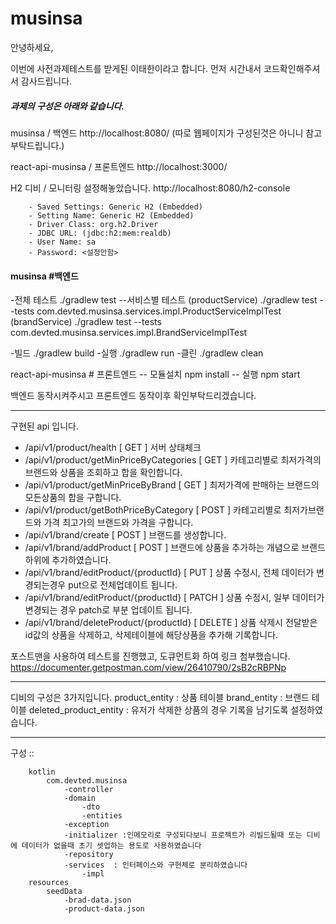 # musinsa

안녕하세요,

이번에 사전과제테스트를 받게된 이태한이라고 합니다.
먼저 시간내서 코드확인해주셔서 감사드립니다.

##### 과제의 구성은 아래와 같습니다.
musinsa / 백엔드   http://localhost:8080/  (따로 웹페이지가 구성된것은 아니니 참고부탁드립니다.)

react-api-musinsa / 프론트엔드  http://localhost:3000/

H2 디비 /  모니터링 설정해놓았습니다.    http://localhost:8080/h2-console  

        - Saved Settings: Generic H2 (Embedded)
        - Setting Name:	Generic H2 (Embedded)
        - Driver Class: org.h2.Driver
        - JDBC URL: (jdbc:h2:mem:realdb)
        - User Name: sa
        - Password: <설정안함>


#### musinsa #백엔드

-전체 테스트
./gradlew test
  --서비스별 테스트 
    (productService)
        ./gradlew test --tests com.devted.musinsa.services.impl.ProductServiceImplTest
    (brandService)
        ./gradlew test --tests com.devted.musinsa.services.impl.BrandServiceImplTest  

-빌드
./gradlew build
-실행
./gradlew run
-클린
./gradlew clean


react-api-musinsa # 프론트엔드
-- 모듈설치
npm install 
-- 실행
npm start


백엔드 동작시켜주시고 프론트엔드 동작이후 확인부탁드리겠습니다.

<hr>
구현된 api 입니다.

- /api/v1/product/health          [ GET ]    서버 상태체크
- /api/v1/product/getMinPriceByCategories    [ GET ]    카테고리별로 최저가격의 브랜드와 상품을 조회하고 합을 확인합니다.
- /api/v1/product/getMinPriceByBrand    [ GET ]    최저가격에 판매하는 브랜드의 모든상품의 합을 구합니다.
- /api/v1/product/getBothPriceByCategory    [ POST ]    카테고리별로 최저가브랜드와 가격 최고가의 브랜드와 가격을 구합니다.
- /api/v1/brand/create    [ POST ]    브랜드를 생성합니다.
- /api/v1/brand/addProduct    [ POST ]    브랜드에 상품을 추가하는 개념으로 브랜드하위에 추가하였습니다.
- /api/v1/brand/editProduct/{productId}    [ PUT ]    상품 수정시, 전체 데이터가 변경되는경우 put으로 전체업데이트 됩니다.
- /api/v1/brand/editProduct/{productId}    [ PATCH ]    상품 수정시, 일부 데이터가 변경되는 경우 patch로 부분 업데이트 됩니다.
- /api/v1/brand/deleteProduct/{productId}    [ DELETE ]    상품 삭제시 전달받은 id값의 상품을 삭제하고, 삭제테이블에 해당상품을 추가해 기록합니다.


포스트맨을 사용하여 테스트를 진행했고, 도큐먼트화 하여 링크 첨부했습니다. 
https://documenter.getpostman.com/view/26410790/2sB2cRBPNp

<hr>
디비의 구성은 3가지입니다. 
product_entity : 상품 테이블
brand_entity : 브랜드 테이블 
deleted_product_entity : 유저가 삭제한 상품의 경우 기록을 남기도록 설정하였습니다.

<hr>

구성 :: 

        kotlin
            com.devted.musinsa
                -controller
                -domain
                    -dto
                    -entities
                -exception
                -initializer :인메모리로 구성되다보니 프로젝트가 리빌드될때 또는 디비에 데이터가 없을때 초기 셋업하는 용도로 사용하였습니다
                -repository
                -services  : 인터페이스와 구현체로 분리하였습니다
                    -impl 
        resources
            seedData
                -brad-data.json
                -product-data.json
